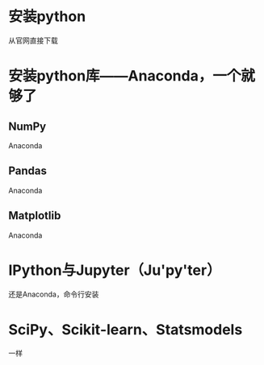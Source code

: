 # 安装python
从官网直接下载
# 安装python库——Anaconda，一个就够了
## NumPy
Anaconda
## Pandas
Anaconda
## Matplotlib
Anaconda
# IPython与Jupyter（Ju'py'ter）
还是Anaconda，命令行安装
# SciPy、Scikit-learn、Statsmodels
一样
